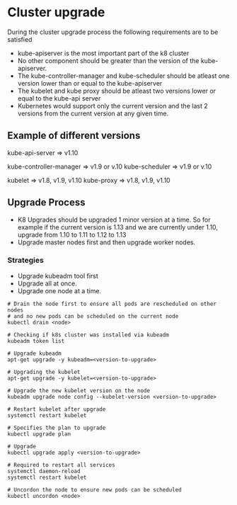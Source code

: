 # Cluster upgrade

During the cluster upgrade process the following requirements are to be satisfied

* kube-apiserver is the most important part of the k8 cluster
* No other component should be greater than the version of the kube-apiserver.
* The kube-controller-manager and kube-scheduler should be atleast one version lower than or equal to the kube-apiserver
* The kubelet and kube proxy should be atleast two versions lower or equal to the kube-api server
* Kubernetes would support only the current version and the last 2 versions from the current version at any given time.

## Example of different versions

kube-api-server => v1.10

kube-controller-manager => v1.9 or v.10
kube-scheduler => v1.9 or v.10

kubelet => v1.8, v1.9, v1.10
kube-proxy => v1.8, v1.9, v1.10

  
## Upgrade Process

* K8 Upgrades should be upgraded 1 minor version at a time. So for example if the current version is 1.13 and we are currently under 1.10, upgrade
  from 1.10 to 1.11 to 1.12 to 1.13
* Upgrade master nodes first and then upgrade worker nodes.

### Strategies

* Upgrade kubeadm tool first
* Upgrade all at once.
* Upgrade one node at a time.

```shell
# Drain the node first to ensure all pods are rescheduled on other nodes
# and no new pods can be scheduled on the current node
kubectl drain <node>

# Checking if k8s cluster was installed via kubeadm
kubeadm token list

# Upgrade kubeadm
apt-get upgrade -y kubeadm=<version-to-upgrade>

# Upgrading the kubelet
apt-get upgrade -y kubelet=<version-to-upgrade>

# Upgrade the new kubelet version on the node
kubeadm upgrade node config --kubelet-version <version-to-upgrade>

# Restart kubelet after upgrade
systemctl restart kubelet

# Specifies the plan to upgrade
kubectl upgrade plan

# Upgrade
kubectl upgrade apply <version-to-upgrade>

# Required to restart all services
systemctl daemon-reload
systemctl restart kubelet

# Uncordon the node to ensure new pods can be scheduled
kubectl uncordon <node>
```
